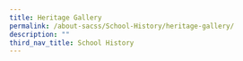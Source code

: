 ```yaml
---
title: Heritage Gallery
permalink: /about-sacss/School-History/heritage-gallery/
description: ""
third_nav_title: School History
---
```

